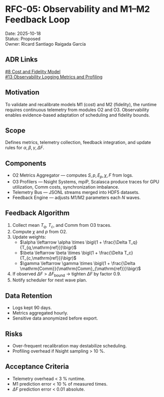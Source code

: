 # RFC-05: Observability and M1–M2 Feedback Loop

Date: 2025-10-18  
Status: Proposed  
Owner: Ricard Santiago Raigada García

## ADR Links

[#8 Cost and Fidelity Model](../adr/0008-cost-and-fidelity-model.md)  
[#13 Observability Logging Metrics and Profiling](../adr/0013-observability-logging-metrics-and-profiling.md)

## Motivation

To validate and recalibrate models M1 (cost) and M2 (fidelity), the runtime requires continuous telemetry from modules O2 and O3. Observability enables evidence-based adaptation of scheduling and fidelity bounds.

## Scope

Defines metrics, telemetry collection, feedback integration, and update rules for $\alpha,\, \beta,\,\gamma,\,\Delta F$.

## Components

- O2 Metrics Aggregator — computes $S,\, p,\, E_p,\, \chi,\, F$ from logs.  
- O3 Profilers — Nsight Systems, mpiP, Scalasca produce traces
  for GPU utilization, Comm costs, synchronization imbalance.  
- Telemetry Bus — JSONL streams merged into HDF5 datasets.  
- Feedback Engine — adjusts M1/M2 parameters each $N$ waves.

## Feedback Algorithm

1. Collect mean $T_q$, $T_c$, and $\mathrm{Comm}$ from O3 traces.
2. Compute $\chi$ and $p$ from O2.
3. Update weights:
   - $\alpha \leftarrow \alpha \times \bigl(1 + \frac{\Delta T_q}{T_{q,\mathrm{ref}}}\bigr)$
   - $\beta \leftarrow \beta \times \bigl(1 + \frac{\Delta T_c}{T_{c,\mathrm{ref}}}\bigr)$
   - $\gamma \leftarrow \gamma \times \bigl(1 + \frac{\Delta \mathrm{Comm}}{\mathrm{Comm}_{\mathrm{ref}}}\bigr)$
4. If observed $\Delta F > \Delta F_{\mathrm{bound}}$ → tighten $\Delta F$ by factor $0.9$.
5. Notify scheduler for next wave plan.

## Data Retention

- Logs kept 90 days.
- Metrics aggregated hourly.
- Sensitive data anonymized before export.

## Risks

- Over-frequent recalibration may destabilize scheduling.  
- Profiling overhead if Nsight sampling > 10 %.  

## Acceptance Criteria

- Telemetry overhead < 3 % runtime.  
- M1 prediction error < 10 % of measured times.  
- $\Delta F$ prediction error < 0.01 absolute.
